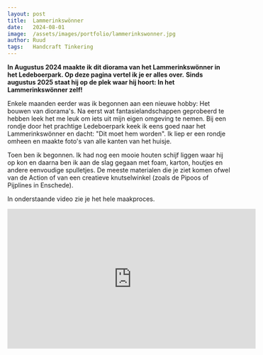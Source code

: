 ```yaml
---
layout: post
title:  Lammerinkswönner
date:   2024-08-01
image:  /assets/images/portfolio/lammerinkswonner.jpg
author: Ruud
tags:   Handcraft Tinkering
---
```


**In Augustus 2024 maakte ik dit diorama van het Lammerinkswönner in het Ledeboerpark. Op deze pagina vertel ik je er alles over.**
**Sinds augustus 2025 staat hij op de plek waar hij hoort: In het Lammerinkswönner zelf!**

Enkele maanden eerder was ik begonnen aan een nieuwe hobby: Het bouwen van diorama's. Na eerst wat fantasielandschappen geprobeerd te hebben leek het me leuk om iets uit mijn eigen omgeving te nemen. Bij een rondje door het prachtige Ledeboerpark keek ik eens goed naar het Lammerinkswönner en dacht: "Dit moet hem worden". Ik liep er een rondje omheen en maakte foto's van alle kanten van het huisje.

Toen ben ik begonnen. Ik had nog een mooie houten schijf liggen waar hij op kon en daarna ben ik aan de slag gegaan met foam, karton, houtjes en andere eenvoudige spulletjes. De meeste materialen die je ziet komen ofwel van de Action of van een creatieve knutselwinkel (zoals de Pipoos of Pijplines in Enschede).

In onderstaande video zie je het hele maakproces.

<iframe width="560" height="315" src="https://www.youtube.com/embed/n3h6gVK5EAQ?si=SxESJx4YG2voQgdt" title="YouTube video player" frameborder="0" allow="accelerometer; autoplay; clipboard-write; encrypted-media; gyroscope; picture-in-picture; web-share" referrerpolicy="strict-origin-when-cross-origin" allowfullscreen></iframe>
